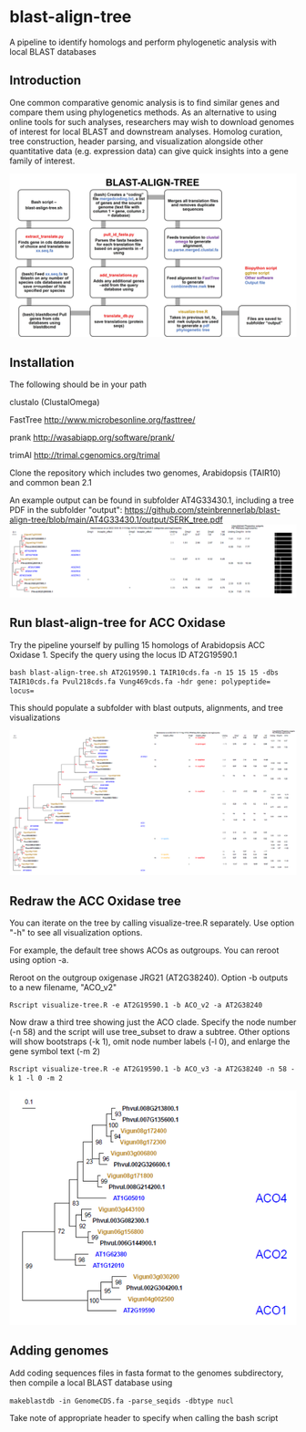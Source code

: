# blast-align-tree
A pipeline to identify homologs and perform phylogenetic analysis with local BLAST databases
 
## Introduction
One common comparative genomic analysis is to find similar genes and compare them using phylogenetics methods. As an alternative to using online tools for such analyses, researchers may wish to download genomes of interest for local BLAST and downstream analyses. Homolog curation, tree construction, header parsing, and visualization alongside other quantitative data (e.g. expression data) can give quick insights into a gene family of interest.

![](pipeline.jpg)

## Installation
The following should be in your path

clustalo (ClustalOmega)

FastTree http://www.microbesonline.org/fasttree/

prank http://wasabiapp.org/software/prank/

trimAl http://trimal.cgenomics.org/trimal

Clone the repository which includes two genomes, Arabidopsis (TAIR10) and common bean 2.1

An example output can be found in subfolder AT4G33430.1, including a tree PDF in the subfolder "output":
https://github.com/steinbrennerlab/blast-align-tree/blob/main/AT4G33430.1/output/SERK_tree.pdf
![](tree.png)


## Run blast-align-tree for ACC Oxidase
Try the pipeline yourself by pulling 15 homologs of Arabidopsis ACC Oxidase 1. Specify the query using the locus ID AT2G19590.1
```
bash blast-align-tree.sh AT2G19590.1 TAIR10cds.fa -n 15 15 15 -dbs TAIR10cds.fa Pvul218cds.fa Vung469cds.fa -hdr gene: polypeptide= locus= 
```
This should populate a subfolder with blast outputs, alignments, and tree visualizations

![](ACO-tree-1.png)

## Redraw the ACC Oxidase tree
You can iterate on the tree by calling visualize-tree.R separately. Use option "-h" to see all visualization options. 

For example, the default tree shows ACOs as outgroups. You can reroot using option -a. 

Reroot on the outgroup oxigenase JRG21 (AT2G38240). Option -b outputs to a new filename, "ACO_v2"
```
Rscript visualize-tree.R -e AT2G19590.1 -b ACO_v2 -a AT2G38240
```

Now draw a third tree showing just the ACO clade. Specify the node number (-n 58) and the script will use tree_subset to draw a subtree. Other options will show bootstraps (-k 1), omit node number labels (-l 0), and enlarge the gene symbol text (-m 2)
```
Rscript visualize-tree.R -e AT2G19590.1 -b ACO_v3 -a AT2G38240 -n 58 -k 1 -l 0 -m 2 
```

![](ACO-tree-3.png)

## Adding genomes
Add coding sequences files in fasta format to the genomes subdirectory, then compile a local BLAST database using 

```makeblastdb -in GenomeCDS.fa -parse_seqids -dbtype nucl```

Take note of appropriate header to specify when calling the bash script

